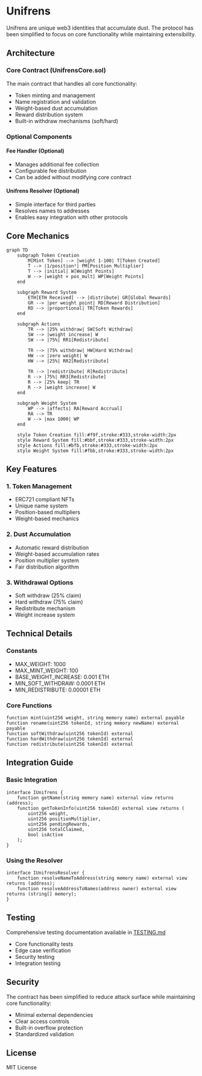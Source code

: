 # Unifrens

Unifrens are unique web3 identities that accumulate dust. The protocol has been simplified to focus on core functionality while maintaining extensibility.

## Architecture

### Core Contract (UnifrensCore.sol)
The main contract that handles all core functionality:
- Token minting and management
- Name registration and validation
- Weight-based dust accumulation
- Reward distribution system
- Built-in withdraw mechanisms (soft/hard)

### Optional Components

#### Fee Handler (Optional)
- Manages additional fee collection
- Configurable fee distribution
- Can be added without modifying core contract

#### Unifrens Resolver (Optional)
- Simple interface for third parties
- Resolves names to addresses
- Enables easy integration with other protocols

## Core Mechanics

```mermaid
graph TD
    subgraph Token Creation
        M[Mint Token] --> |weight 1-100| T[Token Created]
        T --> |1/position²| PM[Position Multiplier]
        T --> |initial| W[Weight Points]
        W --> |weight × pos_mult| WP[Weight Points]
    end

    subgraph Reward System
        ETH[ETH Received] --> |distribute| GR[Global Rewards]
        GR --> |per weight point| RD[Reward Distribution]
        RD --> |proportional| TR[Token Rewards]
    end

    subgraph Actions
        TR --> |25% withdraw| SW[Soft Withdraw]
        SW --> |weight increase| W
        SW --> |75%| RR1[Redistribute]
        
        TR --> |75% withdraw| HW[Hard Withdraw]
        HW --> |zero weight| W
        HW --> |25%| RR2[Redistribute]
        
        TR --> |redistribute| R[Redistribute]
        R --> |75%| RR3[Redistribute]
        R --> |25% keep| TR
        R --> |weight increase| W
    end

    subgraph Weight System
        WP --> |affects| RA[Reward Accrual]
        RA --> TR
        W --> |max 1000| WP
    end

    style Token Creation fill:#f9f,stroke:#333,stroke-width:2px
    style Reward System fill:#bbf,stroke:#333,stroke-width:2px
    style Actions fill:#bfb,stroke:#333,stroke-width:2px
    style Weight System fill:#fbb,stroke:#333,stroke-width:2px
```

## Key Features

### 1. Token Management
- ERC721 compliant NFTs
- Unique name system
- Position-based multipliers
- Weight-based mechanics

### 2. Dust Accumulation
- Automatic reward distribution
- Weight-based accumulation rates
- Position multiplier system
- Fair distribution algorithm

### 3. Withdrawal Options
- Soft withdraw (25% claim)
- Hard withdraw (75% claim)
- Redistribute mechanism
- Weight increase system

## Technical Details

### Constants
- MAX_WEIGHT: 1000
- MAX_MINT_WEIGHT: 100
- BASE_WEIGHT_INCREASE: 0.001 ETH
- MIN_SOFT_WITHDRAW: 0.0001 ETH
- MIN_REDISTRIBUTE: 0.00001 ETH

### Core Functions
```solidity
function mint(uint256 weight, string memory name) external payable
function rename(uint256 tokenId, string memory newName) external payable
function softWithdraw(uint256 tokenId) external
function hardWithdraw(uint256 tokenId) external
function redistribute(uint256 tokenId) external
```

## Integration Guide

### Basic Integration
```solidity
interface IUnifrens {
    function getName(string memory name) external view returns (address);
    function getTokenInfo(uint256 tokenId) external view returns (
        uint256 weight,
        uint256 positionMultiplier,
        uint256 pendingRewards,
        uint256 totalClaimed,
        bool isActive
    );
}
```

### Using the Resolver
```solidity
interface IUnifrensResolver {
    function resolveNameToAddress(string memory name) external view returns (address);
    function resolveAddressToNames(address owner) external view returns (string[] memory);
}
```

## Testing

Comprehensive testing documentation available in [TESTING.md](TESTING.md)
- Core functionality tests
- Edge case verification
- Security testing
- Integration testing

## Security

The contract has been simplified to reduce attack surface while maintaining core functionality:
- Minimal external dependencies
- Clear access controls
- Built-in overflow protection
- Standardized validation

## License

MIT License 